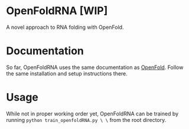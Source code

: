 # OpenFoldRNA [WIP]
A novel approach to RNA folding with OpenFold.

# Documentation
So far, OpenFoldRNA uses the same documentation as [OpenFold](https://github.com/aqlaboratory/openfold). Follow the same installation and setup instructions there.

# Usage
While not in proper working order yet, OpenFoldRNA can be trained by running ```python train_openfoldRNA.py \ \``` from the root directory.

